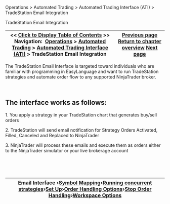 ﻿


Operations \> Automated Trading \> Automated Trading Interface (ATI) \> TradeStation Email Integration






















TradeStation Email Integration







| \<\< [Click to Display Table of Contents](tradestation_email_integration.md) \>\> **Navigation:**     [Operations](operations-1.md) \> [Automated Trading](automated_trading-1.md) \> [Automated Trading Interface (ATI)](automated_trading_interface_at-1.md) \> TradeStation Email Integration | [Previous page](functions-1.md) [Return to chapter overview](automated_trading_interface_at-1.md) [Next page](running_concurrent_strategies_-1.md) |
| --- | --- |











The TradeStation Email Interface is targeted toward individuals who are familiar with programming in EasyLanguage and want to run TradeStation strategies and automate order flow to any supported NinjaTrader broker. 


 


## The interface works as follows:


1\. You apply a strategy in your TradeStation chart that generates buy/sell orders


2\. TradeStation will send email notification for Strategy Orders Activated, Filled, Canceled and Replaced to NinjaTrader


3\. NinjaTrader will process these emails and execute them as orders either to the NinjaTrader simulator or your live brokerage account


 


  




| Email Interface ›[Symbol Mapping](symbol_mapping-1.md)›[Running concurrent strategies](running_concurrent_strategies_-1.md)›[Set Up](set_up-1.md)›[Order Handling Options](order_handling_options-1.md)›[Stop Order Handling](stop_order_handling-1.md)›[Workspace Options](workspace_options-1.md) |
| --- |









